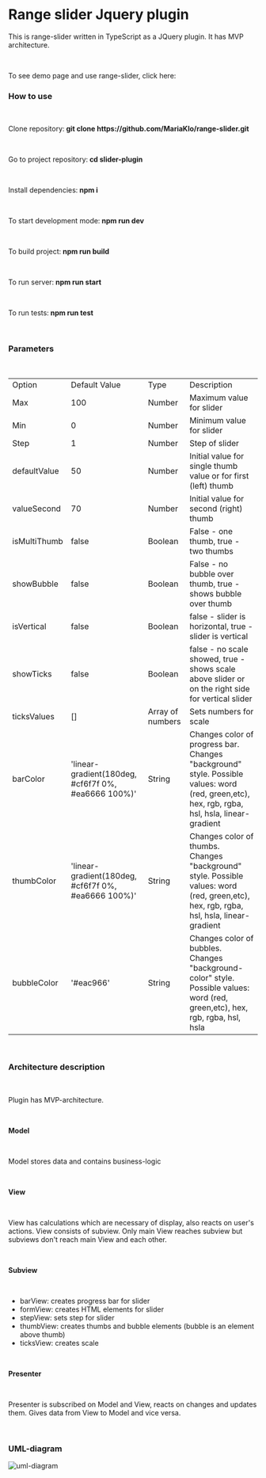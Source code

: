 <h1>Range slider Jquery plugin</h1>
<p>This is range-slider written in TypeScript as a JQuery plugin. It has MVP architecture.</p>
<br>
<p>To see demo page and use range-slider, click here: </p>
<h3>How to use</h3>
<br>
<p>Clone repository:<b> git clone https://github.com/MariaKlo/range-slider.git</b></p>
<br>
<p>Go to project repository:<b> cd slider-plugin</b></p>
<br>
<p>Install dependencies:<b> npm i</b></p>
<br>
<p>To start development mode:<b> npm run dev</b></p>
<br>
<p>To build project:<b> npm run build</b></p>
<br>
<p>To run server:<b> npm run start</b></p>
<br>
<p>To run tests:<b> npm run test</b></p>
<br>
<h3>Parameters</h3>
<br>
<table>
	<tbody>
		<tr>
			<td>Option</td>
			<td>Default Value</td>
			<td>Type</td>
			<td>Description</td>
		</tr>
		<tr>
			<td>Max</td>
			<td>100</td>
			<td>Number</td>
			<td>Maximum value for slider</td>
		</tr>
		<tr>
			<td>Min</td>
			<td>0</td>
			<td>Number</td>
			<td>Minimum value for slider</td>
		</tr>
		<tr>
			<td>Step</td>
			<td>1</td>
			<td>Number</td>
			<td>Step of slider</td>
		</tr>
		<tr>
			<td>defaultValue</td>
			<td>50</td>
			<td>Number</td>
			<td>Initial value for single thumb value or for first (left) thumb</td>
		</tr>
		<tr>
			<td>valueSecond</td>
			<td>70</td>
			<td>Number</td>
			<td>Initial value for second (right) thumb</td>
		</tr>
		<tr>
			<td>isMultiThumb</td>
			<td>false</td>
			<td>Boolean</td>
			<td>False - one thumb, true - two thumbs</td>
		</tr>
		<tr>
			<td>showBubble</td>
			<td>false</td>
			<td>Boolean</td>
			<td>False - no bubble over thumb, true - shows bubble over thumb</td>
		</tr>
		<tr>
			<td>isVertical</td>
			<td>false</td>
			<td>Boolean</td>
			<td>false - slider is horizontal, true - slider is vertical</td>
		</tr>
		<tr>
			<td>showTicks</td>
			<td>false</td>
			<td>Boolean</td>
			<td>false - no scale showed, true - shows scale above slider or on the right side for vertical slider</td>
		</tr>
		<tr>
			<td>ticksValues</td>
			<td>[]</td>
			<td>Array of numbers</td>
			<td>Sets numbers for scale</td>
		</tr>
		<tr>
			<td>barColor</td>
			<td>'linear-gradient(180deg, #cf6f7f 0%, #ea6666 100%)'</td>
			<td>String</td>
			<td>Changes color of progress bar. Changes "background" style. Possible values: word (red, green,etc), hex, rgb, rgba, hsl, hsla, linear-gradient</td>
		</tr>
		<tr>
			<td>thumbColor</td>
			<td>'linear-gradient(180deg, #cf6f7f 0%, #ea6666 100%)'</td>
			<td>String</td>
			<td>Changes color of thumbs. Changes "background" style. Possible values: word (red, green,etc), hex, rgb, rgba, hsl, hsla, linear-gradient</td>
		</tr>
		<tr>
			<td>bubbleColor</td>
			<td>'#eac966'</td>
			<td>String</td>
			<td>Changes color of bubbles. Changes "background-color" style. Possible values: word (red, green,etc), hex, rgb, rgba, hsl, hsla</td>
		</tr>
	</tbody>
</table>
<br>
<h3>Architecture description</h3>
<br>
<p>Plugin has MVP-architecture.</p>
<br>
<p><b>Model</b></p>
<br>
<p>Model stores data and contains business-logic</p>
<br>
<p><b>View</b></p>
<br>
<p>View has calculations which are necessary of display, also reacts on user's actions. View consists of subview. Only main View reaches subview but subviews don't reach main View and each other.</p>
<br>
<p><b>Subview</b></p>
<br>
<ul>
  <li>barView: creates progress bar for slider</li>
  <li>formView: creates HTML elements for slider</li>
  <li>stepView: sets step for slider</li>
  <li>thumbView: creates thumbs and bubble elements (bubble is an element above thumb)</li>
  <li>ticksView: creates scale</li>
</ul>
<br>
<p><b>Presenter</b></p>
<br>
<p>Presenter is subscribed on Model and View, reacts on changes and updates them. Gives data from View to Model and vice versa.</p>
<br>
<h3>UML-diagram</h3>
<img src="https://user-images.githubusercontent.com/56316185/175383473-62aceb43-99b0-4aad-9762-871fe505e029.png" alt="uml-diagram">

